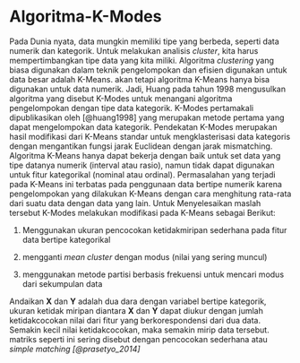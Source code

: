 # Algoritma-K-Modes
Pada Dunia nyata, data mungkin memiliki tipe yang berbeda, seperti data numerik dan kategorik. Untuk melakukan analisis *cluster*, kita harus mempertimbangkan tipe data yang kita miliki. Algoritma *clustering* yang biasa digunakan dalam teknik pengelompokan dan efisien digunakan untuk data besar adalah K-Means. akan tetapi algoritma K-Means hanya bisa digunakan untuk data numerik. Jadi, Huang pada tahun 1998 mengusulkan algoritma yang disebut K-Modes untuk menangani algoritma pengelompokan dengan tipe data kategorik. K-Modes pertamakali dipublikasikan oleh [@huang1998] yang merupakan metode pertama yang dapat mengelompokan data kategorik. Pendekatan K-Modes merupakan hasil modifikasi dari K-Means standar untuk mengklasterisasi data kategoris dengan mengantikan fungsi jarak Euclidean dengan jarak mismatching. Algoritma K-Means hanya dapat bekerja dengan baik untuk set data yang tipe datanya numerik (interval atau rasio), namun tidak dapat digunakan untuk fitur kategorikal (nominal atau ordinal). Permasalahan yang terjadi pada K-Means ini terbatas pada penggunaan data bertipe numerik karena pengelompokan yang dilakukan K-Means dengan cara menghitung rata-rata dari suatu data dengan data yang lain. Untuk Menyelesaikan maslah tersebut K-Modes melakukan modifikasi pada K-Means sebagai Berikut:

1.  Menggunakan ukuran pencocokan ketidakmiripan sederhana pada fitur data bertipe kategorikal

2.  mengganti *mean cluster* dengan modus (nilai yang sering muncul)

3.  menggunakan metode partisi berbasis frekuensi untuk mencari modus dari sekumpulan data

Andaikan **X** dan **Y** adalah dua dara dengan variabel bertipe kategorik, ukuran ketidak miripan diantara **X** dan **Y** dapat diukur dengan jumlah ketidakcocokan nilai dari fitur yang berkorespondensi dari dua data. Semakin kecil nilai ketidakcocokan, maka semakin mirip data tersebut. matriks seperti ini sering disebut dengan pencocokan sederhana atau *simple matching [@prasetyo_2014]*
